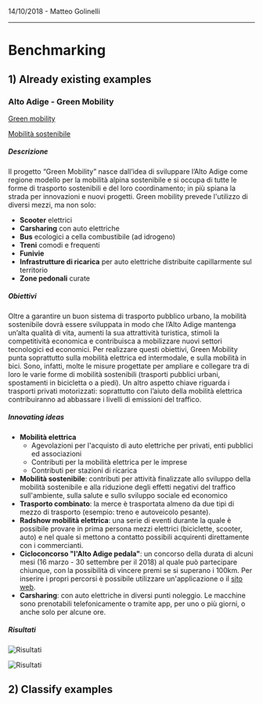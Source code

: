 14/10/2018 - Matteo Golinelli
___

# Benchmarking

## 1) Already existing examples

### Alto Adige - Green Mobility

[Green mobility](https://www.greenmobility.bz.it/it/ "Green mobility")

[Mobilità sostenibile](http://www.provincia.bz.it/turismo-mobilita/mobilita/mobilita-sicura-sostenibile/mobilita-sostenibile.asp "Mobilità sostenibile")


##### Descrizione
Il progetto “Green Mobility” nasce dall’idea di sviluppare l’Alto Adige come regione modello per la mobilità alpina sostenibile e si occupa di tutte le forme di trasporto sostenibili e del loro coordinamento; in più spiana la strada per innovazioni e nuovi progetti. Green mobility prevede l'utilizzo di diversi mezzi, ma non solo:
- **Scooter** elettrici
- **Carsharing** con auto elettriche
- **Bus** ecologici a cella combustibile (ad idrogeno)
- **Treni** comodi e frequenti
- **Funivie**
- **Infrastrutture di ricarica** per auto elettriche distribuite capillarmente sul territorio
- **Zone pedonali** curate

##### Obiettivi
Oltre a garantire un buon sistema di trasporto pubblico urbano, la mobilità sostenibile dovrà essere sviluppata in modo che l’Alto Adige mantenga un’alta qualità di vita, aumenti la sua attrattività turistica, stimoli la competitività economica e contribuisca a mobilizzare nuovi settori tecnologici ed economici. Per realizzare questi obiettivi, Green Mobility punta soprattutto sulla mobilità elettrica ed intermodale, e sulla mobilità in bici. Sono, infatti, molte le misure progettate per ampliare e collegare tra di loro le varie forme di mobilità sostenibili (trasporti pubblici urbani, spostamenti in bicicletta o a piedi). Un altro aspetto chiave riguarda i trasporti privati motorizzati: soprattutto con l’aiuto della mobilità elettrica contribuiranno ad abbassare i livelli di emissioni del traffico.

##### Innovating ideas
- **Mobilità elettrica**
    - Agevolazioni per l'acquisto di auto elettriche per privati, enti pubblici ed associazioni
    - Contributi per la mobilità elettrica per le imprese
    - Contributi per stazioni di ricarica
- **Mobilità sostenibile**: contributi per attività finalizzate allo sviluppo della mobilità sostenibile e alla riduzione degli effetti negativi del traffico sull'ambiente, sulla salute e sullo sviluppo sociale ed economico
- **Trasporto combinato**: la merce è trasportata almeno da due tipi di mezzo di trasporto (esempio: treno e autoveicolo pesante).
- **Radshow mobilità elettrica**: una serie di eventi durante la quale è possibile provare in prima persona mezzi elettrici (biciclette, scooter, auto) e nel quale si mettono a contatto possibili acquirenti direttamente con i commercianti.
- **Cicloconcorso "l'Alto Adige pedala"**: un concorso della durata di alcuni mesi (16 marzo - 30 settembre per il 2018) al quale può partecipare chiunque, con la possibilità di vincere premi se si superano i 100km. Per inserire i propri percorsi è possibile utilizzare un'applicazione o il [sito web](https://www.altoadigepedala.bz.it/ "l'Alto Adige pedala").
- **Carsharing**: con auto elettriche in diversi punti noleggio. Le macchine sono prenotabili telefonicamente o tramite app, per uno o più giorni, o anche solo per alcune ore.

##### Risultati

![Risultati](/img/risultati1.png "Risultati")

![Risultati](/img/risultati2.png "Risultati")

## 2) Classify examples
